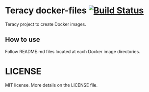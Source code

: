 # Teracy docker-files [![Build Status](https://travis-ci.org/teracyhq/docker-files.svg?branch=master)](https://travis-ci.org/teracyhq/docker-files)

Teracy project to create Docker images.

## How to use

Follow README.md files located at each Docker image directories.


# LICENSE

MIT license. More details on the LICENSE file.
